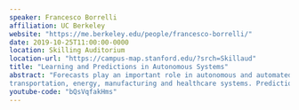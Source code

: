 ```yaml
---
speaker: Francesco Borrelli
affiliation: UC Berkeley
website: "https://me.berkeley.edu/people/francesco-borrelli/"
date: 2019-10-25T11:00:00-0000
location: Skilling Auditorium
location-url: "https://campus-map.stanford.edu/?srch=Skillaud"
title: "Learning and Predictions in Autonomous Systems"
abstract: "Forecasts play an important role in autonomous and automated systems. Applications include
transportation, energy, manufacturing and healthcare systems. Predictions of systems dynamics, human behavior and environment conditions can improve safety and performance of the resulting system. However, constraint satisfaction, performance guarantees and real-time computation are challenged by the growing complexity of the engineered system, the human/machine interaction and the uncertainty of the environment where the system operates. Our research over the past years has focused on predictive control design for autonomous systems performing iterative tasks. In this talk I will first provide an overview of the theory and tools that we have developed for the systematic design of learning predictive controllers. Then, I will focus on recent results on the use of data to efficiently formulate stochastic MPC problems which autonomously improve performance in iterative tasks. Throughout the talk I will focus on autonomous cars and solar power plants to motivate our research and show the benefits of the proposed techniques."
youtube-code: "bQsVqfakHms"
---
```

